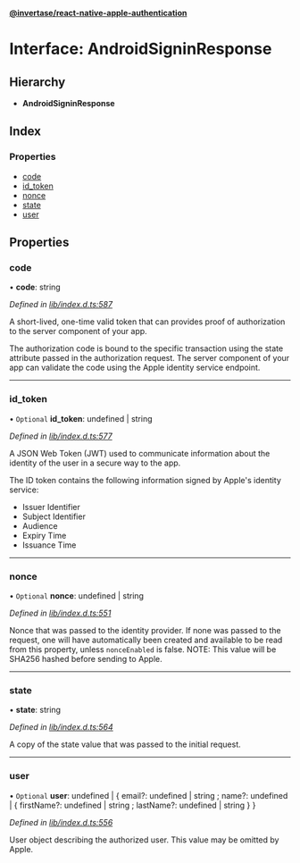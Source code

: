 **[@invertase/react-native-apple-authentication](../README.md)**

# Interface: AndroidSigninResponse

## Hierarchy

* **AndroidSigninResponse**

## Index

### Properties

* [code](_lib_index_d_.androidsigninresponse.md#code)
* [id\_token](_lib_index_d_.androidsigninresponse.md#id_token)
* [nonce](_lib_index_d_.androidsigninresponse.md#nonce)
* [state](_lib_index_d_.androidsigninresponse.md#state)
* [user](_lib_index_d_.androidsigninresponse.md#user)

## Properties

### code

•  **code**: string

*Defined in [lib/index.d.ts:587](https://github.com/invertase/react-native-apple-authentication/blob/91271b4/lib/index.d.ts#L587)*

A short-lived, one-time valid token that can provides proof of authorization to the server
component of your app.

The authorization code is bound to the specific transaction using the state attribute passed
in the authorization request. The server component of your app can validate the code using
the Apple identity service endpoint.

___

### id\_token

• `Optional` **id\_token**: undefined \| string

*Defined in [lib/index.d.ts:577](https://github.com/invertase/react-native-apple-authentication/blob/91271b4/lib/index.d.ts#L577)*

A JSON Web Token (JWT) used to communicate information about the identity of the user in a
secure way to the app.

The ID token contains the following information signed by Apple's identity service:
 - Issuer Identifier
 - Subject Identifier
 - Audience
 - Expiry Time
 - Issuance Time

___

### nonce

• `Optional` **nonce**: undefined \| string

*Defined in [lib/index.d.ts:551](https://github.com/invertase/react-native-apple-authentication/blob/91271b4/lib/index.d.ts#L551)*

Nonce that was passed to the identity provider. If none was passed to the request, one will
have automatically been created and available to be read from this property, unless `nonceEnabled`
is false.
NOTE: This value will be SHA256 hashed before sending to Apple.

___

### state

•  **state**: string

*Defined in [lib/index.d.ts:564](https://github.com/invertase/react-native-apple-authentication/blob/91271b4/lib/index.d.ts#L564)*

A copy of the state value that was passed to the initial request.

___

### user

• `Optional` **user**: undefined \| { email?: undefined \| string ; name?: undefined \| { firstName?: undefined \| string ; lastName?: undefined \| string  }  }

*Defined in [lib/index.d.ts:556](https://github.com/invertase/react-native-apple-authentication/blob/91271b4/lib/index.d.ts#L556)*

User object describing the authorized user. This value may be omitted by Apple.
